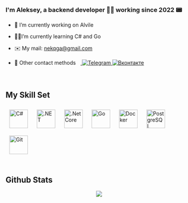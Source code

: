 
### I'm Aleksey, a backend developer 👨‍💻 working since 2022 📟  
  

- 🔧 I’m currently working on Alvile  
  

-  🧑‍🎓I’m currently learning C# and Go  


-  ✉️ My mail: nekqga@gmail.com


-  📡 Other contact methodsㅤ<a href="https://t.me/Ameagg" target="_blank"> <img src="https://img.shields.io/badge/Telegram-00BFFF?style=for-the-badge&logo=Telegram&logoColor=FFFFFF" alt=Telegram style="margin-bottom: 5px;" />
</a>  <a href="https://vk.com/akuchin2016" target="_blank"> <img src="https://img.shields.io/badge/Вконтакте-4682B4?style=for-the-badge&logo=VK&logoColor=FFFFFF" alt=Вконтакте style="margin-bottom: 5px;" />
</a>  
  

<br/>  




## My Skill Set
<div align="left">  
<a href="https://docs.microsoft.com/en-us/dotnet/csharp/" target="_blank"><img style="margin: 10px" src="https://profilinator.rishav.dev/skills-assets/csharp-original.svg" alt="C#" height="50" /></a>  
<a href="https://dotnet.microsoft.com/download/dotnet-framework" target="_blank"><img style="margin: 10px" src="https://profilinator.rishav.dev/skills-assets/dot-net-original-wordmark.svg" alt=".NET" height="50" /></a>  
<a href="https://dotnet.microsoft.com/download" target="_blank"><img style="margin: 10px" src="https://profilinator.rishav.dev/skills-assets/dotnetcore.png" alt=".Net Core" height="50" /></a>  
<a href="https://go.dev/" target="_blank"><img style="margin: 10px" src="https://profilinator.rishav.dev/skills-assets/go-original.svg" alt="Go" height="50" /></a>  
<a href="https://www.docker.com/" target="_blank"><img style="margin: 10px" src="https://profilinator.rishav.dev/skills-assets/docker-original-wordmark.svg" alt="Docker" height="50" /></a>  
<a href="https://www.postgresql.org/" target="_blank"><img style="margin: 10px" src="https://profilinator.rishav.dev/skills-assets/postgresql-original-wordmark.svg" alt="PostgreSQL" height="50" /></a>  
<a href="https://github.com/" target="_blank"><img style="margin: 10px" src="https://profilinator.rishav.dev/skills-assets/git-scm-icon.svg" alt="Git" height="50" /></a>  
</div>  

<br/>  


## Github Stats  
<div align="center"><img src="https://github-readme-stats.vercel.app/api?username=Ameag&show_icons=true&count_private=true&hide_border=true" align="center" /></div>  

<br/>  




